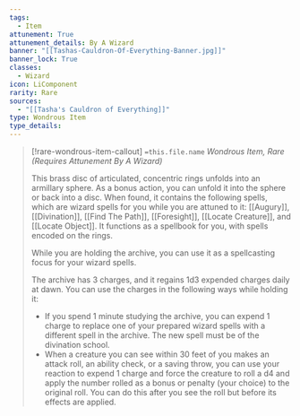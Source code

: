 ```yaml
---
tags:
  - Item
attunement: True
attunement_details: By A Wizard
banner: "[[Tashas-Cauldron-Of-Everything-Banner.jpg]]"
banner_lock: True
classes:
  - Wizard
icon: LiComponent
rarity: Rare
sources:
  - "[[Tasha's Cauldron of Everything]]"
type: Wondrous Item
type_details: 
---
```

>[!rare-wondrous-item-callout] `=this.file.name`
>*Wondrous Item, Rare (Requires Attunement By A Wizard)*
>
>This brass disc of articulated, concentric rings unfolds into an armillary sphere. As a bonus action, you can unfold it into the sphere or back into a disc. When found, it contains the following spells, which are wizard spells for you while you are attuned to it: [[Augury]], [[Divination]], [[Find The Path]], [[Foresight]], [[Locate Creature]], and [[Locate Object]]. It functions as a spellbook for you, with spells encoded on the rings.
>
>While you are holding the archive, you can use it as a spellcasting focus for your wizard spells.
>
>The archive has 3 charges, and it regains 1d3 expended charges daily at dawn. You can use the charges in the following ways while holding it:
>
>* If you spend 1 minute studying the archive, you can expend 1 charge to replace one of your prepared wizard spells with a different spell in the archive. The new spell must be of the divination school.
>* When a creature you can see within 30 feet of you makes an attack roll, an ability check, or a saving throw, you can use your reaction to expend 1 charge and force the creature to roll a d4 and apply the number rolled as a bonus or penalty (your choice) to the original roll. You can do this after you see the roll but before its effects are applied.
>
>
